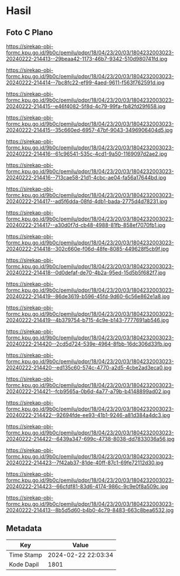 # Hasil

## Foto C Plano

https://sirekap-obj-formc.kpu.go.id/9b0c/pemilu/pdpr/18/04/23/20/03/1804232003023-20240222-214413--29beaa42-1173-46b7-9342-510d980741fd.jpg

https://sirekap-obj-formc.kpu.go.id/9b0c/pemilu/pdpr/18/04/23/20/03/1804232003023-20240222-214414--7bc8fc22-ef99-4aed-9611-f563f762591d.jpg

https://sirekap-obj-formc.kpu.go.id/9b0c/pemilu/pdpr/18/04/23/20/03/1804232003023-20240222-214415--e46f4082-5f8d-4c79-99fa-fb82fd29f658.jpg

https://sirekap-obj-formc.kpu.go.id/9b0c/pemilu/pdpr/18/04/23/20/03/1804232003023-20240222-214415--35c660ed-6957-47bf-9043-3496906404d5.jpg

https://sirekap-obj-formc.kpu.go.id/9b0c/pemilu/pdpr/18/04/23/20/03/1804232003023-20240222-214416--61c96541-535c-4cd1-9a50-1169097d2ae2.jpg

https://sirekap-obj-formc.kpu.go.id/9b0c/pemilu/pdpr/18/04/23/20/03/1804232003023-20240222-214416--713cae58-21d1-4cbc-ae04-fa56a17644bd.jpg

https://sirekap-obj-formc.kpu.go.id/9b0c/pemilu/pdpr/18/04/23/20/03/1804232003023-20240222-214417--ad5f6dda-08fd-4db1-bada-2775d4d78231.jpg

https://sirekap-obj-formc.kpu.go.id/9b0c/pemilu/pdpr/18/04/23/20/03/1804232003023-20240222-214417--a30d0f7d-cb48-4988-81fb-858ef7070fb1.jpg

https://sirekap-obj-formc.kpu.go.id/9b0c/pemilu/pdpr/18/04/23/20/03/1804232003023-20240222-214418--302c660e-f06d-48fe-8085-449628f5cb9f.jpg

https://sirekap-obj-formc.kpu.go.id/9b0c/pemilu/pdpr/18/04/23/20/03/1804232003023-20240222-214418--0d0defaf-de70-4b2a-95ed-15d5b5f682f7.jpg

https://sirekap-obj-formc.kpu.go.id/9b0c/pemilu/pdpr/18/04/23/20/03/1804232003023-20240222-214419--86de3619-b596-45fd-9d60-6c56e862e1a8.jpg

https://sirekap-obj-formc.kpu.go.id/9b0c/pemilu/pdpr/18/04/23/20/03/1804232003023-20240222-214419--4b379754-b715-4c9e-b143-7777691ab546.jpg

https://sirekap-obj-formc.kpu.go.id/9b0c/pemilu/pdpr/18/04/23/20/03/1804232003023-20240222-214420--2cd5d724-539e-4964-8fbb-16dc306d33fb.jpg

https://sirekap-obj-formc.kpu.go.id/9b0c/pemilu/pdpr/18/04/23/20/03/1804232003023-20240222-214420--ed135c60-574c-4770-a2d5-4cbe2ad3eca0.jpg

https://sirekap-obj-formc.kpu.go.id/9b0c/pemilu/pdpr/18/04/23/20/03/1804232003023-20240222-214421--fcb9565a-0b6d-4a77-a79b-b4148899ad02.jpg

https://sirekap-obj-formc.kpu.go.id/9b0c/pemilu/pdpr/18/04/23/20/03/1804232003023-20240222-214422--92694fde-ee93-41b1-9246-a81d384a4dc3.jpg

https://sirekap-obj-formc.kpu.go.id/9b0c/pemilu/pdpr/18/04/23/20/03/1804232003023-20240222-214422--6439a347-699c-4738-8038-dd7833036a56.jpg

https://sirekap-obj-formc.kpu.go.id/9b0c/pemilu/pdpr/18/04/23/20/03/1804232003023-20240222-214423--7f42ab37-81de-40ff-87c1-69fe72112d30.jpg

https://sirekap-obj-formc.kpu.go.id/9b0c/pemilu/pdpr/18/04/23/20/03/1804232003023-20240222-214423--66cfdf81-83d6-4174-986c-9c9e0f8a509c.jpg

https://sirekap-obj-formc.kpu.go.id/9b0c/pemilu/pdpr/18/04/23/20/03/1804232003023-20240222-214413--8b5d5d60-b4b0-4c79-8483-663c8bea6532.jpg


## Metadata

| Key        | Value               |
| ---------- | ------------------- |
| Time Stamp | 2024-02-22 22:03:34 |
| Kode Dapil | 1801                |



